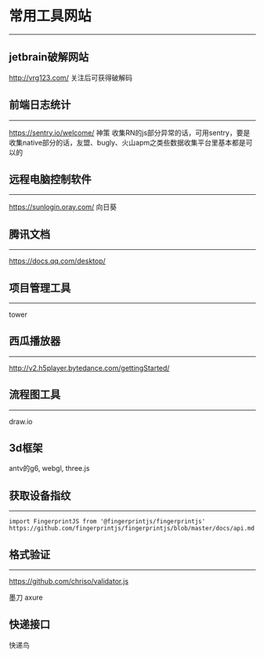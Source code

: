 <!--
 * @Author: your name
 * @Date: 2021-11-18 11:15:20
 * @LastEditTime: 2021-12-07 11:55:26
 * @LastEditors: Please set LastEditors
 * @Description: 打开koroFileHeader查看配置 进行设置: https://github.com/OBKoro1/koro1FileHeader/wiki/%E9%85%8D%E7%BD%AE
 * @FilePath: /recoms-is-master/Users/wuqiang/workspace/blog/常用工具网站/前端常用.md
-->
# 常用工具网站
***

## jetbrain破解网站
http://vrg123.com/ 关注后可获得破解码

## 前端日志统计
***
https://sentry.io/welcome/  神策
收集RN的js部分异常的话，可用sentry，要是收集native部分的话，友盟、bugly、火山apm之类些数据收集平台里基本都是可以的

## 远程电脑控制软件
***
https://sunlogin.oray.com/  向日葵

## 腾讯文档
***
https://docs.qq.com/desktop/

## 项目管理工具
***
tower

## 西瓜播放器
***
http://v2.h5player.bytedance.com/gettingStarted/

## 流程图工具
***
draw.io

## 3d框架
antv的g6, webgl, three.js

## 获取设备指纹
***
```
import FingerprintJS from '@fingerprintjs/fingerprintjs'
https://github.com/fingerprintjs/fingerprintjs/blob/master/docs/api.md
```

## 格式验证
***
https://github.com/chriso/validator.js

墨刀 axure

## 快递接口
快递鸟